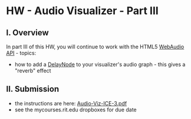 # HW - Audio Visualizer - Part III

## I. Overview
In part III of this HW, you will continue to work with the HTML5 [WebAudio API](https://developer.mozilla.org/en-US/docs/Web/API/Web_Audio_API) - topics:
- how to add a [DelayNode](https://developer.mozilla.org/en-US/docs/Web/API/DelayNode) to your visualizer's audio graph - this gives a "reverb" effect

## II. Submission
- the instructions are here: [Audio-Viz-ICE-3.pdf](_files/Audio-Viz-ICE-3.pdf) 
- see the mycourses.rit.edu dropboxes for due date
